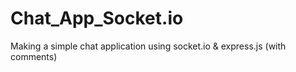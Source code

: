 # Chat_App_Socket.io
Making a simple chat application using socket.io &amp; express.js (with comments)
